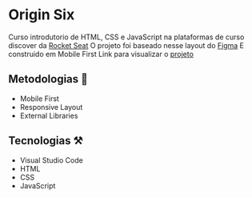 # Origin Six

<p>
  Curso introdutorio de HTML, CSS e JavaScript na plataformas de curso discover da <a href="https://rocketseat.com.br/">Rocket Seat</a>
  O projeto foi baseado nesse layout do <a href="https://www.figma.com/community/file/1009807319507822993">Figma</a>
  E construido em Mobile First
  Link para visualizar o <a href="https://gama595.github.io/origin-six/">projeto</a>
</p>


## Metodologias 🔬

* Mobile First
* Responsive Layout
* External Libraries



## Tecnologias ⚒️

* Visual Studio Code
* HTML
* CSS
* JavaScript
